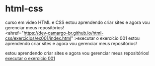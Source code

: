 # html-css

curso em video HTML e CSS
estou aprendendo criar sites e agora vou gerenciar meus repositórios!  
<ahref="https://dev-camargo-br.github.io/html-css/exercicios/ex001/index.html" >executar o exercício 001</a> estou aprendendo criar sites e agora vou gerenciar meus repositórios!   

estou aprendendo criar sites e agora vou gerenciar meus repositórios!   
<a href="https://dev-camargo-br.github.io/html-css/exercicios/ex001/index.html" >executar o exercício 001</a> 